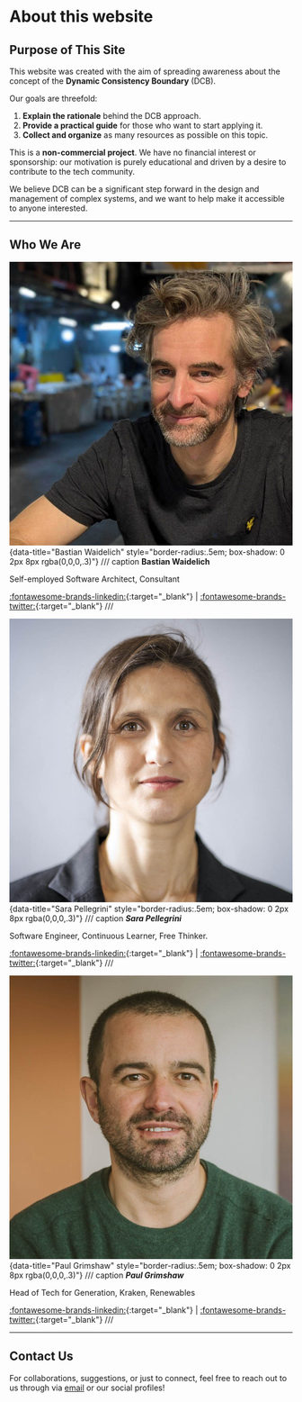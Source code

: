 # About this website 

## Purpose of This Site

This website was created with the aim of spreading awareness about the concept of the **Dynamic Consistency Boundary** (DCB).

Our goals are threefold:

1. **Explain the rationale** behind the DCB approach.
2. **Provide a practical guide** for those who want to start applying it.
3. **Collect and organize** as many resources as possible on this topic.

This is a **non-commercial project**. We have no financial interest or sponsorship: our motivation is purely educational and driven by a desire to contribute to the tech community.

We believe DCB can be a significant step forward in the design and management of complex systems, and we want to help make it accessible to anyone interested.

---

## Who We Are


<div class="three-col-grid" markdown>

![Bastian Waidelich](assets/img/BastianWaidelich.jpg){data-title="Bastian Waidelich" style="border-radius:.5em; box-shadow: 0 2px 8px rgba(0,0,0,.3)"}
/// caption
**Bastian Waidelich**

Self-employed Software Architect, Consultant

[:fontawesome-brands-linkedin:](https://www.linkedin.com/in/bastian-waidelich-84865221){:target="_blank"} | [:fontawesome-brands-twitter:](https://x.com/bwaidelich){:target="_blank"}
///

![Sara Pellegrini](assets/img/SaraPellegrini.jpg){data-title="Sara Pellegrini" style="border-radius:.5em; box-shadow: 0 2px 8px rgba(0,0,0,.3)"}
/// caption
***Sara Pellegrini***

Software Engineer, Continuous Learner, Free Thinker.

[:fontawesome-brands-linkedin:](https://www.linkedin.com/in/sara-pellegrini-55a37913){:target="_blank"} | [:fontawesome-brands-twitter:](https://x.com/_sara_p_){:target="_blank"}
///

![Paul Grimshaw](assets/img/PaulGrimshaw.jpg){data-title="Paul Grimshaw" style="border-radius:.5em; box-shadow: 0 2px 8px rgba(0,0,0,.3)"}
/// caption
***Paul Grimshaw***

Head of Tech for Generation, Kraken, Renewables

[:fontawesome-brands-linkedin:](https://www.linkedin.com/in/pkgrimshaw){:target="_blank"} | [:fontawesome-brands-twitter:](https://x.com/Pkgrimshaw){:target="_blank"}
///

</div>

---

## Contact Us

For collaborations, suggestions, or just to connect, feel free to reach out to us through via [email](mailto:hello%40dcb.events) or our social profiles!
